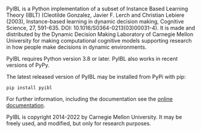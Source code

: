 PyIBL is a Python implementation of a subset of Instance Based Learning Theory
(IBLT) (Cleotilde Gonzalez, Javier F. Lerch and Christian Lebiere (2003),
Instance-based learning in dynamic decision making, Cognitive Science, 27,
591-635. DOI: 10.1016/S0364-0213(03)00031-4). It is made and distributed by
the Dynamic Decision Making Laboratory of Carnegie Mellon University for
making computational cognitive models supporting research in how people make
decisions in dynamic environments.

PyIBL requires Python version 3.8 or later. PyIBL also works in recent
versions of PyPy.

The latest released version of PyIBL may be installed from PyPi with pip:
```
pip install pyibl
```

For further information, including the documentation see the
[online documentation](http://pyibl.ddmlab.com).

PyIBL is copyright 2014-2022 by Carnegie Mellon University. It may be
freely used, and modified, but only for research purposes.
